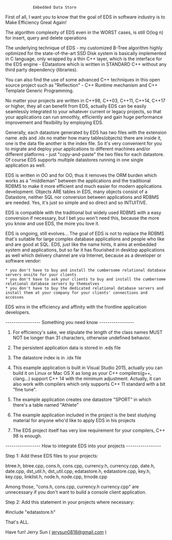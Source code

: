                 Embedded Data Store

First of all, I want you to know that the goal of EDS in software industry is to Make Efficiency Great Again!

The algorithm complexity of EDS even in the WORST cases, is still 
        O(log n)
for insert, query and delete operations

The underlying technique of EDS - my customized B-Tree algorithm highly optimized for the state-of-the-art SSD Disk system is basically implemented in C language, only wrapped by a thin C++ layer, which is the interface for the EDS engine -  EDatastore which is written in STANDARD C++ without any third party dependency (libraries).

You can also find the use of some advanced C++ techniques in this open source project such as "Reflection" - C++ Runtime mechanism and C++ Template Generic Programming.

No matter your projects are written in C++98, C++03, C++11, C++14, C++17 or higher, they all can benefit from EDS, actually EDS can be easily seamlessly integrated to your whatever current or legacy projects, so that your applications can run smoothly, efficiently and gain huge performance improvement and flexibility by employing EDS.

Generally, each datastore generated by EDS has two files with the extension name .eds and .idx no matter how many tables(objects) there are inside it, one is the data file another is the index file. So it's very convenient for you to migrate and deploy your applications to different machines and/or different platforms - just "copy-and-paste" the two files for each datastore. Of course EDS supports multiple datastores running in one single application as well.

EDS is written in OO and for OO, thus it removes the ORM burden which works as a "middleman" between the applications and the traditional RDBMS to make it more efficient and much easier for modern applications development. Objects ARE tables in EDS, many objects consist of a Datastore, neither SQL nor conversion between applications and RDBMS are needed. Yes, it's just so simple and so direct and so INTUITIVE.

EDS is compatible with the traditional but widely used RDBMS with a easy conversion if necessary, but I bet you won't need this, because the more you know and use EDS, the more you love it.

EDS is ongoing, still evolves... The goal of EDS is not to replace the RDBMS that's suitable for large complex database applications and people who like and are good at SQL. EDS, just like the name hints, it aims at embedded system and applications, but so far it has flourished in desktop applications as well which delivery channel are via Internet, because as a developer or software vendor:

    * you don't have to buy and install the cumbersome relational database servers onsite for your clients
    * you don't have to ask your clients to buy and install the cumbersome relational database servers by themselves
    * you don't have to buy the dedicated relational database servers and install them at your company for your clients' connections and accesses

EDS wins in the efficiency and affinity with the frontline application developers.

----------------- Something you need know -----------------

01. For efficiency's sake, we stipulate the length of the class names MUST NOT be longer than 31 characters, otherwise undefined behavior.

02. The persistent application data is stored in .eds file

03. The datastore index is in .idx file

04. This example application is built in Visual Studio 2015, actually you can build it on Linux or Mac OS X as long as your C++ compilers(g++, clang...) support C++ 14 with the minimum adjustment. Actually, it can also work with compilers which only supports C++ 11 standard with a bit "fine tune".

06. The example application creates one datastore "SPORT" in which there's a table named "Athlete"

07. The example application included in the project is the best studying material for anyone who'd like to apply EDS in his projects

08. The EDS project itself has very low requirement for your compilers, C++ 98 is enough.

----------------- How to integrate EDS into your projects -----------------

Step 1: Add these EDS files to your projects:

btree.h, btree.cpp, cons.h, cons.cpp, currency.h, currency.cpp, date.h, date.cpp, dst_util.h, dst_util.cpp, edatastore.h, edatastore.cpp, key.h, key.cpp, linklist.h, node.h, node.cpp, trnode.cpp

Among those, "cons.h, cons.cpp, currency.h currency.cpp" are unnecessary if you don't want to build a console client application.

Step 2: Add this statement in your projects where necessary:

#include "edatastore.h"

That's ALL.

Have fun!
Jerry Sun ( jerysun0818@gmail.com )
